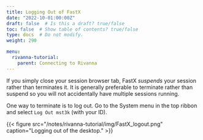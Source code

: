 ```yaml
---
title: Logging Out of FastX
date: "2022-10-01:00:00Z"
draft: false  # Is this a draft? true/false
toc: false  # Show table of contents? true/false
type: docs  # Do not modify.
weight: 290

menu:
  rivanna-tutorial:
    parent: Connecting to Rivanna
---
```


If you simply close your session browser tab, FastX _suspends_ your session rather than terminates it.  It is generally preferable to terminate rather than suspend so you will not accidentally have multiple sessions running.

One way to terminate is to log out.  Go to the System menu in the top ribbon and select `Log Out mst3k` (with your ID).

{{< figure src="/notes/rivanna-tutorial/img/FastX_logout.png" caption="Logging out of the desktop." >}}

